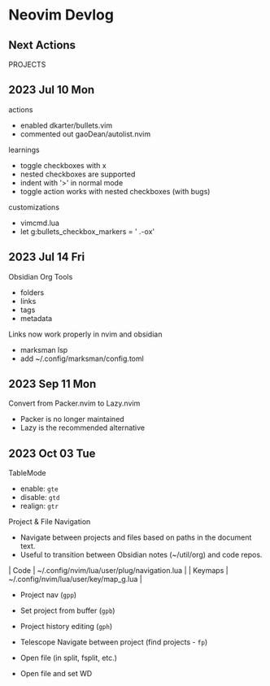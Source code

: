 # Neovim Devlog 

## Next Actions  

PROJECTS

## 2023 Jul 10 Mon 

actions
- enabled dkarter/bullets.vim 
- commented out gaoDean/autolist.nvim 

learnings 
- toggle checkboxes with <leader>x 
- nested checkboxes are supported 
- indent with '>' in normal mode 
- toggle action works with nested checkboxes (with bugs)

customizations 
- vimcmd.lua 
- let g:bullets_checkbox_markers = ' .-ox'

## 2023 Jul 14 Fri 

Obsidian Org Tools 
- folders 
- links 
- tags 
- metadata 

Links now work properly in nvim and obsidian 
- marksman lsp 
- add ~/.config/marksman/config.toml 

## 2023 Sep 11 Mon

Convert from Packer.nvim to Lazy.nvim 
- Packer is no longer maintained
- Lazy is the recommended alternative

## 2023 Oct 03 Tue

TableMode 
- enable: `gte` 
- disable: `gtd` 
- realign: `gtr` 

Project & File Navigation 

- Navigate between projects and files based on paths in the document text.
- Useful to transition between Obsidian notes (~/util/org) and code repos. 

| Code    | ~/.config/nvim/lua/user/plug/navigation.lua |
| Keymaps | ~/.config/nvim/lua/user/key/map_g.lua       |

- Project nav (`gpp`) 
- Set project from buffer (`gpb`)
- Project history editing (`gph`)
- Telescope Navigate between project (find projects - `fp`)

- Open file (in split, fsplit, etc.) 
- Open file and set WD

